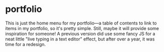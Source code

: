 # portfolio
This is just the home menu for my portfolio—a table of contents to link to items in my portfolio, so it's pretty simple. Still, maybe it will provide some inspiration for someone!
A previous version did use some fancy JS for a neat little "live typing in a text editor" effect, but after over a year, it was time for a redesign.
